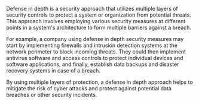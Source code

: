 Defense in depth is a security approach that utilizes multiple layers of security controls to protect a system or organization from potential threats. This approach involves employing various security measures at different points in a system's architecture to form multiple barriers against a breach.

For example, a company using defense in depth security measures may start by implementing firewalls and intrusion detection systems at the network perimeter to block incoming threats. They could then implement antivirus software and access controls to protect individual devices and software applications, and finally, establish data backups and disaster recovery systems in case of a breach.

By using multiple layers of protection, a defense in depth approach helps to mitigate the risk of cyber attacks and protect against potential data breaches or other security incidents.